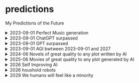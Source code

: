 # predictions
My Predictions of the Future

<details><summary>2023-09-01 Perfect Music generation</summary>Incredible good minutes long music generation with MusicGen or another similar system (2023-6)</details>
<details><summary>2023-09-01 ChatGPT surpassed</summary>By September i expect public weights of a Model stronger than ChatGTP(2023-6)</details>
<details><summary>2023-09-01 GPT surpassed</summary>By September i expect a new Model stronger than original GTP4(2023-6)</details>
<details><summary>2023-09-01 AGI bwtween 2023-09-01 and 2027</summary></details>
<details><summary>2024-06 Novels of great quality to any plot written by AI</summary> with hundreds of pages, without logical flaws.</details>
<details><summary>2025-06 Movies of great quality to any plot generated by AI</summary> Without logical or Visual flaws. (2023-6-29)</details>

<details><summary>2026 Self Improving AI</summary> By generating Trainingdata and improving archtecture and Hardware(2023-6-29)</details>
<details><summary>2026 houshold robots</summary>(2023-6-1)</details>
<details><summary>2029 We humans will feel like a minority</summary>We humans will not feel as the dominat species any more. For every Human there will be more than 10 Artificial Beeings(2023-6-29)</details>
